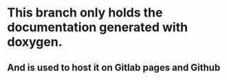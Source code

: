 # This branch only holds the documentation generated with doxygen.
## And is used to host it on Gitlab pages and Github
